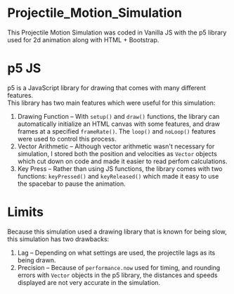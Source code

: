 # Projectile_Motion_Simulation
This Projectile Motion Simulation was coded in Vanilla JS with the p5 library used for 2d animation along with HTML + Bootstrap. 

# p5 JS
p5 is a JavaScript library for drawing that comes with many different features.
<br>This library has two main features which were useful for this simulation:
1. Drawing Function – With `setup()` and `draw()` functions, the library can automatically initialize an HTML canvas with some features, and draw frames at a specified `frameRate()`. The `loop()` and `noLoop()` features were used to control this process. 
2. Vector Arithmetic – Although vector arithmetic wasn't necessary for simulation, I stored both the position and velocities as `Vector` objects which cut down on code and made it easier to read perfom calculations. 
3. Key Press – Rather than using JS functions, the library comes with two functions: `keyPressed()` and `keyReleased()` which made it easy to use the spacebar to pause the animation. 

# Limits
Because this simulation used a drawing library that is known for being slow, this simulation has two drawbacks:
1. Lag – Depending on what settings are used, the projectile lags as its being drawn.
2. Precision – Because of `performance.now` used for timing, and rounding errors with `Vector` objects in the p5 library, the distances and speeds displayed are not very accurate in the simulation.
